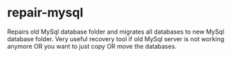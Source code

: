 # repair-mysql
Repairs old MySql database folder and migrates all databases to new MySql database folder. Very useful recovery tool if old MySql server is not working anymore OR you want to just copy OR move the databases.
